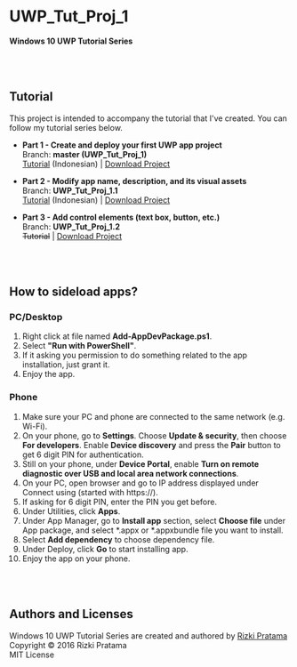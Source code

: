 # UWP_Tut_Proj_1
**Windows 10 UWP Tutorial Series**

<br><br>
Tutorial
-----
This project is intended to accompany the tutorial that I've created. You can follow my tutorial series below.

- **Part 1 - Create and deploy your first UWP app project**<br>
  Branch: **master (UWP_Tut_Proj_1)**<br>
  [Tutorial](http://blog.whoisrizkipratama.net/tutorial-uwp-1-create-deploy-first-windows-10-uwp-app) (Indonesian) | [Download Project](https://github.com/softtama/UWP_Tut_Proj_1/archive/master.zip)

- **Part 2 - Modify app name, description, and its visual assets**<br>
  Branch: **UWP_Tut_Proj_1.1**<br>
  [Tutorial](http://blog.whoisrizkipratama.net/tutorial-uwp-2-modify-app-name-description-visual-assets/) (Indonesian) | [Download Project](https://github.com/softtama/UWP_Tut_Proj_1/archive/UWP_Tut_Proj_1.1.zip)

- **Part 3 - Add control elements (text box, button, etc.)**<br>
  Branch: **UWP_Tut_Proj_1.2**<br>
  ~~Tutorial~~ | [Download Project](https://github.com/softtama/UWP_Tut_Proj_1/archive/UWP_Tut_Proj_1.2.zip)

<br><br>
How to sideload apps?
-----
### PC/Desktop
1. Right click at file named **Add-AppDevPackage.ps1**.
2. Select **"Run with PowerShell"**.
3. If it asking you permission to do something related to the app installation, just grant it.
4. Enjoy the app.

### Phone
1. Make sure your PC and phone are connected to the same network (e.g. Wi-Fi).
2. On your phone, go to **Settings**. Choose **Update & security**, then choose **For developers**. Enable **Device discovery** and press the **Pair** button to get 6 digit PIN for authentication.
3. Still on your phone, under **Device Portal**, enable **Turn on remote diagnostic over USB and local area network connections**.
4. On your PC, open browser and go to IP address displayed under Connect using (started with https://).
5. If asking for 6 digit PIN, enter the PIN you get before.
6. Under Utilities, click **Apps**.
7. Under App Manager, go to **Install app** section, select **Choose file** under App package, and select *.appx or *.appxbundle file you want to install.
8. Select **Add dependency** to choose dependency file.
9. Under Deploy, click **Go** to start installing app.
10. Enjoy the app on your phone.

<br><br>
Authors and Licenses
-----
Windows 10 UWP Tutorial Series are created and authored by [Rizki Pratama](https://twitter.com/softtama)<br>
Copyright © 2016 Rizki Pratama<br>
MIT License
